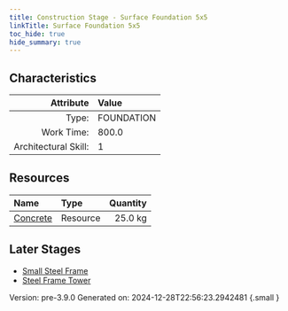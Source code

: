 ```yaml
---
title: Construction Stage - Surface Foundation 5x5
linkTitle: Surface Foundation 5x5
toc_hide: true
hide_summary: true
---
```


## Characteristics

| Attribute      | Value |
|--------:|:------|
|Type:|FOUNDATION|
|Work Time:|800.0|
|Architectural Skill:|1|

## Resources

| Name | Type | Quantity |
|:-----|:-----|-----:|
|[Concrete](/docs/definitions/resource/concrete)|Resource|25.0 kg|

## Later Stages
- [Small Steel Frame](/docs/definitions/construction/small-steel-frame)
- [Steel Frame Tower](/docs/definitions/construction/steel-frame-tower)


Version: pre-3.9.0 Generated on: 2024-12-28T22:56:23.2942481
{.small }